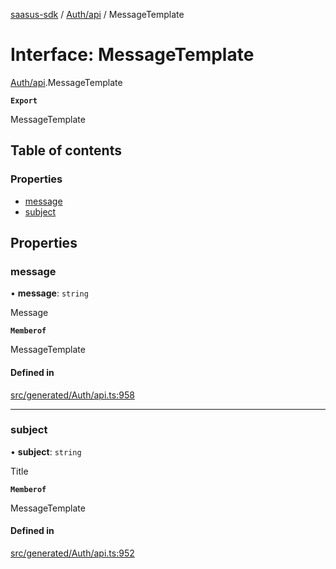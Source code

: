 [saasus-sdk](../README.md) / [Auth/api](../modules/Auth_api.md) / MessageTemplate

# Interface: MessageTemplate

[Auth/api](../modules/Auth_api.md).MessageTemplate

**`Export`**

MessageTemplate

## Table of contents

### Properties

- [message](Auth_api.MessageTemplate.md#message)
- [subject](Auth_api.MessageTemplate.md#subject)

## Properties

### message

• **message**: `string`

Message

**`Memberof`**

MessageTemplate

#### Defined in

[src/generated/Auth/api.ts:958](https://github.com/saasus-platform/saasus-sdk-javascript/blob/c67ac22/src/generated/Auth/api.ts#L958)

___

### subject

• **subject**: `string`

Title

**`Memberof`**

MessageTemplate

#### Defined in

[src/generated/Auth/api.ts:952](https://github.com/saasus-platform/saasus-sdk-javascript/blob/c67ac22/src/generated/Auth/api.ts#L952)
